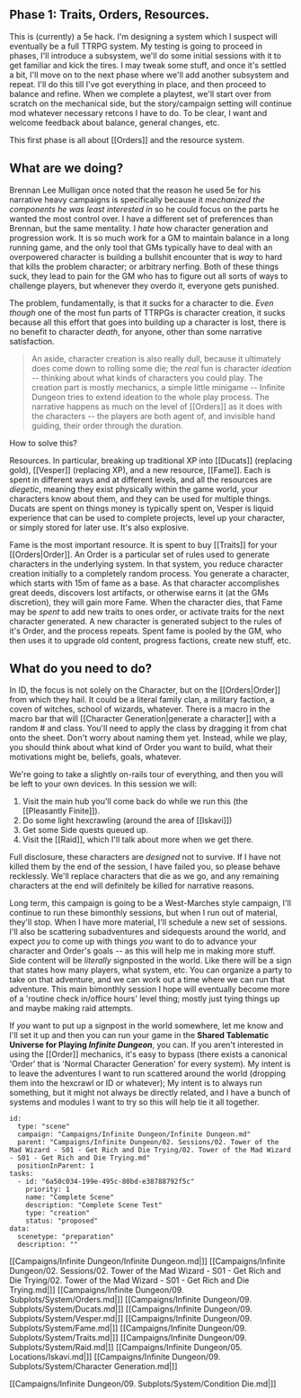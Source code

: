 ## Phase 1: Traits, Orders, Resources.

This is (currently) a 5e hack. I'm designing a system which I suspect will eventually be a full TTRPG system. My testing is going to proceed in phases, I'll introduce a subsystem, we'll do some initial sessions with it to get familiar and kick the tires. I may tweak some stuff, and once it's settled a bit, I'll move on to the next phase where we'll add another subsystem and repeat. I'll do this till I've got everything in place, and then proceed to balance and refine. When we complete a playtest, we'll start over from scratch on the mechanical side, but the story/campaign setting will continue mod whatever necessary retcons I have to do. To be clear, I want and welcome feedback about balance, general changes, etc. 

This first phase is all about [[Orders]] and the resource system.
## What are we doing?

Brennan Lee Mulligan once noted that the reason he used 5e for his narrative heavy campaigns is specifically because it _mechanized the components he was least interested in_ so he could focus on the parts he wanted the most control over. I have a different set of preferences than Brennan, but the same mentality. I _hate_ how character generation and progression work. It is so much work for a GM to maintain balance in a long running game, and the only tool that GMs typically have to deal with an overpowered character is building a bullshit encounter that is _way_ to hard that kills the problem character; or arbitrary nerfing. Both of these things suck, they lead to pain for the GM who has to figure out all sorts of ways to challenge players, but whenever they overdo it, everyone gets punished.

The problem, fundamentally, is that it sucks for a character to die. _Even though_ one of the most fun parts of TTRPGs is character creation, it sucks because all this effort that goes into building up a character is lost, there is no benefit to character _death_, for anyone, other than some narrative satisfaction.

> An aside, character creation is also really dull, because it ultimately does come down to rolling some die; the _real_ fun is character _ideation_ -- thinking about what kinds of characters you could play. The creation part is mostly mechanics, a simple little minigame -- Infinite Dungeon tries to extend ideation to the whole play process. The narrative happens as much on the level of [[Orders]] as it does with the characters -- the players are both agent of, and invisible hand guiding, their order through the duration.

How to solve this?

Resources. In particular, breaking up traditional XP into [[Ducats]] (replacing gold), [[Vesper]] (replacing XP), and a new resource, [[Fame]]. Each is spent in different ways and at different levels, and all the resources are _diegetic_, meaning they exist physically within the game world, your characters know about them, and they can be used for multiple things. Ducats are spent on things money is typically spent on, Vesper is liquid experience that can be used to complete projects, level up your character, or simply stored for later use. It's also explosive.

Fame is the most important resource. It is spent to buy [[Traits]] for your [[Orders|Order]]. An Order is a particular set of rules used to generate characters in the underlying system. In that system, you reduce character creation initially to a completely random process. You generate a character, which starts with 15m of fame as a base. As that character accomplishes great deeds, discovers lost artifacts, or otherwise earns it (at the GMs discretion), they will gain more Fame. When the character dies, that Fame may be _spent_ to add new traits to ones order, or activate traits for the next character generated. A new character is generated subject to the rules of it's Order, and the process repeats. Spent fame is pooled by the GM, who then uses it to upgrade old content, progress factions, create new stuff, etc.
## What do you need to do?

In ID, the focus is not solely on the Character, but on the [[Orders|Order]] from which they hail. It could be a literal family clan, a military faction, a coven of witches, school of wizards, whatever. There is a macro in the macro bar that will [[Character Generation|generate a character]] with a random # and class. You'll need to apply the class by dragging it from chat onto the sheet. Don't worry about naming them yet. Instead, while we play, you should think about what kind of Order you want to build, what their motivations might be, beliefs, goals, whatever. 

We're going to take a slightly on-rails tour of everything, and then you will be left to your own devices. In this session we will:

1. Visit the main hub you'll come back do while we run this (the [[Pleasantly Finite]]).
2. Do some light hexcrawling (around the area of [[Iskavi]])
3. Get some Side quests queued up.
4. Visit the [[Raid]], which I'll talk about more when we get there.

Full disclosure, these characters are _designed_ not to survive. If I have not killed them by the end of the session, I have failed you, so please behave recklessly. We'll replace characters that die as we go, and any remaining characters at the end will definitely be killed for narrative reasons.

Long term, this campaign is going to be a West-Marches style campaign, I'll continue to run these bimonthly sessions, but when I run out of material, they'll stop. When I have more material, I'll schedule a new set of sessions. I'll also be scattering subadventures and sidequests around the world, and expect _you_ to come up with things _you_ want to do to advance your character and Order's goals -- as this will help me in making more stuff. Side content will be _literally_ signposted in the world. Like there will be a sign that states how many players, what system, etc. You can organize a party to take on that adventure, and we can work out a time where we can run that adventure. This main bimonthly session I hope will eventually become more of a 'routine check in/office hours' level thing; mostly just tying things up and maybe making raid attempts.

If _you_ want to put up a signpost in the world somewhere, let me know and I'll set it up and then you can run your game in the **Shared Tablematic Universe for Playing _Infinite Dungeon_**, you can. If you aren't interested in using the [[Order]] mechanics, it's easy to bypass (there exists a canonical 'Order' that is 'Normal Character Generation' for every system). My intent is to leave the adventures I want to run scattered around the world (dropping them into the hexcrawl or ID or whatever); My intent is to always run something, but it might not always be directly related, and I have a bunch of systems and modules I want to try so this will help tie it all together.



```RpgManager4
id: 
  type: "scene"
  campaign: "Campaigns/Infinite Dungeon/Infinite Dungeon.md"
  parent: "Campaigns/Infinite Dungeon/02. Sessions/02. Tower of the Mad Wizard - S01 - Get Rich and Die Trying/02. Tower of the Mad Wizard - S01 - Get Rich and Die Trying.md"
  positionInParent: 1
tasks: 
  - id: "6a50c034-199e-495c-80bd-e38788792f5c"
    priority: 1
    name: "Complete Scene"
    description: "Complete Scene Test"
    type: "creation"
    status: "proposed"
data: 
  scenetype: "preparation"
  description: ""
```

[[Campaigns/Infinite Dungeon/Infinite Dungeon.md|]]
[[Campaigns/Infinite Dungeon/02. Sessions/02. Tower of the Mad Wizard - S01 - Get Rich and Die Trying/02. Tower of the Mad Wizard - S01 - Get Rich and Die Trying.md|]]
[[Campaigns/Infinite Dungeon/09. Subplots/System/Orders.md|]]
[[Campaigns/Infinite Dungeon/09. Subplots/System/Ducats.md|]]
[[Campaigns/Infinite Dungeon/09. Subplots/System/Vesper.md|]]
[[Campaigns/Infinite Dungeon/09. Subplots/System/Fame.md|]]
[[Campaigns/Infinite Dungeon/09. Subplots/System/Traits.md|]]
[[Campaigns/Infinite Dungeon/09. Subplots/System/Raid.md|]]
[[Campaigns/Infinite Dungeon/05. Locations/Iskavi.md|]]
[[Campaigns/Infinite Dungeon/09. Subplots/System/Character Generation.md|]]

[[Campaigns/Infinite Dungeon/09. Subplots/System/Condition Die.md|]]